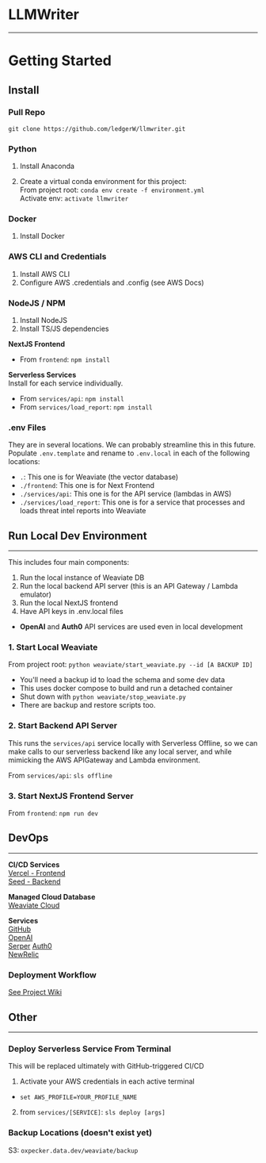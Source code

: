 # LLMWriter  


***  


# Getting Started  

## Install  
  

### Pull Repo  
`git clone https://github.com/ledgerW/llmwriter.git`

### Python  
1. Install Anaconda  

2. Create a virtual conda environment for this project:  
From project root: `conda env create -f environment.yml`  
Activate env: `activate llmwriter`

### Docker  
1. Install Docker  

### AWS CLI and Credentials  
1. Install AWS CLI  
2. Configure AWS .credentials and .config (see AWS Docs)  

### NodeJS / NPM  
1. Install NodeJS  
2. Install TS/JS dependencies  

**NextJS Frontend**
  - From `frontend`: `npm install`  

**Serverless Services**  
Install for each service individually.  
  - From `services/api`: `npm install`  
  - From `services/load_report`: `npm install`

### .env Files  
They are in several locations.  We can probably streamline this in this future.  
Populate `.env.template` and rename to `.env.local` in each of the following locations:  
- `.`: This one is for Weaviate (the vector database)
- `./frontend`: This one is for Next Frontend  
- `./services/api`: This one is for the API service (lambdas in AWS)  
- `./services/load_report`: This one is for a service that processes and loads threat intel reports into Weaviate
  

## Run Local Dev Environment  
***  
This includes four main components:
1. Run the local instance of Weaviate DB  
2. Run the local backend API server (this is an API Gateway / Lambda emulator)  
3. Run the local NextJS frontend  
4. Have API keys in .env.local files  
  - **OpenAI** and **Auth0** API services are used even in local development

### 1. Start Local Weaviate 
From project root: `python weaviate/start_weaviate.py --id [A BACKUP ID]`  
  - You'll need a backup id to load the schema and some dev data  
  - This uses docker compose to build and run a detached container  
  - Shut down with `python weaviate/stop_weaviate.py`  
  - There are backup and restore scripts too.  

### 2. Start Backend API Server
This runs the `services/api` service locally with Serverless Offline, so we
can make calls to our serverless backend like any local server, and while mimicking
the AWS APIGateway and Lambda environment.  
  
From `services/api`: `sls offline`  

### 3. Start NextJS Frontend Server  
From `frontend`: `npm run dev`



## DevOps  
***  

**CI/CD Services**  
[Vercel - Frontend](https://vercel.com/ledgerw/oxpecker)  
[Seed - Backend](https://console.seed.run/oxpecker/oxpecker)  

**Managed Cloud Database**  
[Weaviate Cloud](https://console.weaviate.cloud/dashboard)  

**Services**  
[GitHub]()  
[OpenAI]()  
[Serper](https://serper.dev/dashboard)
[Auth0](https://manage.auth0.com/dashboard/us/dev-0qj5tx1py4vgutlt/insights)  
[NewRelic](https://one.newrelic.com/dashboards/detail/Mzg5ODE2M3xWSVp8REFTSEJPQVJEfGRhOjMyNDAzNjM?account=3898163&state=ec3e76bf-3803-003e-f804-ac206f9a8f4e)  

### Deployment Workflow
[See Project Wiki](https://github.com/ledgerW/oxpecker/wiki/Dev-Workflow)



## Other  
***  

### Deploy Serverless Service From Terminal
This will be replaced ultimately with GitHub-triggered CI/CD
1. Activate your AWS credentials in each active terminal  
  - `set AWS_PROFILE=YOUR_PROFILE_NAME`  
2. from `services/[SERVICE]`: `sls deploy [args]`  

### Backup Locations (doesn't exist yet)  
S3: `oxpecker.data.dev/weaviate/backup`  

 







